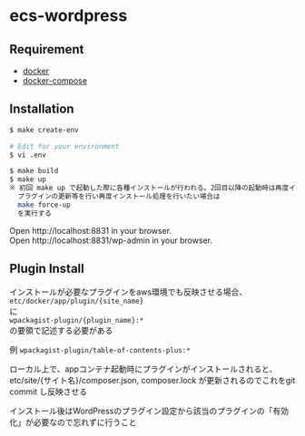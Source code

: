 # ecs-wordpress

## Requirement

* [docker](https://docs.docker.com/install/)
* [docker-compose](https://docs.docker.com/compose/)

## Installation

```bash
$ make create-env

# Edit for your environment
$ vi .env

$ make build
$ make up
※ 初回 make up で起動した際に各種インストールが行われる。2回目以降の起動時は再度インストール処理を行わないようにしている。
  プラグインの更新等を行い再度インストール処理を行いたい場合は
  make force-up
  を実行する
```

Open http://localhost:8831 in your browser.<br>
Open http://localhost:8831/wp-admin in your browser.

## Plugin Install
インストールが必要なプラグインをaws環境でも反映させる場合、<br>
`etc/docker/app/plugin/{site_name}`<br>
に<br>
`wpackagist-plugin/{plugin_name}:*`<br>
の要領で記述する必要がある

例 `wpackagist-plugin/table-of-contents-plus:*`

ローカル上で、appコンテナ起動時にプラグインがインストールされると、 etc/site/{サイト名}/composer.json, composer.lock が更新されるのでこれをgit commit し反映させる

インストール後はWordPressのプラグイン設定から該当のプラグインの「有効化」が必要なので忘れずに行うこと
